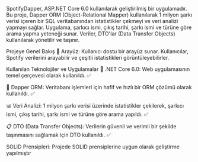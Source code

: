 SpotifyDapper, ASP.NET Core 6.0 kullanılarak geliştirilmiş bir uygulamadır. Bu proje, Dapper ORM (Object-Relational Mapper) kullanılarak 1 milyon şarkı verisi içeren bir SQL veritabanından istatistikler çekmeyi ve veri analizi yapmayı sağlar. Uygulama, şarkıcı ismi, çıkış tarihi, şarkı ismi ve türüne göre arama yapma yeteneği sunar. Veriler, DTO'lar (Data Transfer Objects) kullanılarak yönetilir ve taşınır.

Projeye Genel Bakış
👤 Arayüz: Kullanıcı dostu bir arayüz sunar. Kullanıcılar, Spotify verilerini arayabilir ve çeşitli istatistikleri görüntüleyebilirler.

Kullanılan Teknolojiler ve Uygulamalar
🤖 .NET Core 6.0: Web uygulamasının temel çerçevesi olarak kullanıldı. ✅

🔄 Dapper ORM: Veritabanı işlemleri için hafif ve hızlı bir ORM çözümü olarak kullanıldı. ✅

📊 Veri Analizi: 1 milyon şarkı verisi üzerinde istatistikler çekilerek, şarkıcı ismi, çıkış tarihi, şarkı ismi ve türüne göre arama yapıldı. ✅

📋 DTO (Data Transfer Objects): Verilerin güvenli ve verimli bir şekilde taşınmasını sağlamak için DTO kullanıldı. ✅

SOLID Prensipleri: Projede SOLID prensiplerine uygun olarak geliştirme yapılmıştır

